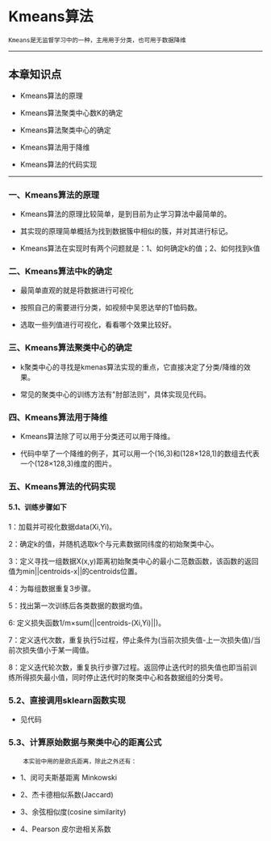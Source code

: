 # Kmeans算法
    
    Kmeans是无监督学习中的一种，主用用于分类，也可用于数据降维

---

## 本章知识点

* Kmeans算法的原理

* Kmeans算法聚类中心数K的确定

* Kmeans算法聚类中心的确定

* Kmeans算法用于降维

* Kmeans算法的代码实现

---

### 一、Kmeans算法的原理

* Kmeans算法的原理比较简单，是到目前为止学习算法中最简单的。

* 其实现的原理简单概括为找到数据簇中相似的簇，并对其进行标记。

* Kmeans算法在实现时有两个问题就是：1、如何确定k的值；2、如何找到k值


### 二、Kmeans算法中k的确定

* 最简单直观的就是将数据进行可视化

* 按照自己的需要进行分类，如视频中吴恩达举的T恤码数。

* 选取一些列值进行可视化，看看哪个效果比较好。


### 三、Kmeans算法聚类中心的确定

* k聚类中心的寻找是kmenas算法实现的重点，它直接决定了分类/降维的效果。

* 常见的聚类中心的训练方法有"肘部法则"，具体实现见代码。


### 四、Kmeans算法用于降维

* Kmeans算法除了可以用于分类还可以用于降维。

* 代码中举了一个降维的例子，其可以用一个(16,3)和(128×128,1)的数组去代表一个(128×128,3)维度的图片。


### 五、Kmeans算法的代码实现

#### 5.1、训练步骤如下

1：加载并可视化数据data(Xi,Yi)。

2：确定k的值，并随机选取k个与元素数据同纬度的初始聚类中心。

3：定义寻找一组数据X(x,y)距离初始聚类中心的最小二范数函数，该函数的返回值为min||centroids-x||的centroids位置。

4：为每组数据重复3步骤。

5：找出第一次训练后各类数据的数据均值。

6: 定义损失函数1/m×sum(||centroids-(Xi,Yi)||)。

7：定义迭代次数，重复执行5过程，停止条件为(当前次损失值-上一次损失值)/当前次损失值小于某一阈值。

8：定义迭代轮次数，重复执行步骤7过程。返回停止迭代时的损失值也即当前训练所得损失最小值，同时停止迭代时的聚类中心和各数据组的分类号。


### 5.2、直接调用sklearn函数实现

* 见代码

### 5.3、计算原始数据与聚类中心的距离公式
        
        本实验中用的是欧氏距离，除此之外还有：

* 1、闵可夫斯基距离 Minkowski

* 2、杰卡德相似系数(Jaccard)

* 3、余弦相似度(cosine similarity)

* 4、Pearson 皮尔逊相关系数


